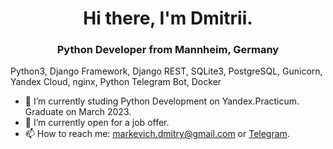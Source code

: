 <h1 align="center">Hi there, I'm Dmitrii.</h1>
<h3 align="center">Python Developer from Mannheim, Germany</h3>

Python3, Django Framework, Django REST, SQLite3, PostgreSQL, Gunicorn, Yandex Cloud, nginx, Python Telegram Bot, Docker

- 🔭 I’m currently studing Python Development on Yandex.Practicum.
Graduate on March 2023.
- 🌱 I’m currently open for a job offer.
- 📫 How to reach me: markevich.dmitry@gmail.com or <a href="http://t.me/damarkevich" target="_blank">Telegram</a>.
